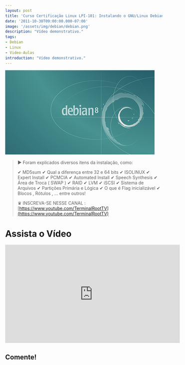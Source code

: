 ```yaml
---
layout: post
title: 'Curso Certificação Linux LPI-101: Instalando o GNU/Linux Debian'
date: '2011-10-30T09:00:00.000-07:00'
image: '/assets/img/debian/debian.png'
description: "Vídeo demonstrativo."
tags:
- Debian
- Linux
- Video-Aulas
introduction: "Vídeo demonstrativo."
---
```


![Como instalar o GNU/Linux Debian 8 Jessie](/assets/img/debian/debian.png "Como instalar o GNU/Linux Debian 8 Jessie")

> ▶ Foram explicados diversos itens da instalação, como:
> 
> ✔ MD5sum
> ✔ Qual a diferença entre 32 e 64 bits
> ✔ ISOLINUX
> ✔ Expert Install
> ✔ PCMCIA
> ✔ Automated Install
> ✔ Speech Synthesis
> ✔ Área de Troca ( SWAP )
> ✔ RAID
> ✔ LVM
> ✔ iSCSI
> ✔ Sistema de Arquivos
> ✔ Partições Primária e Lógica
> ✔ O que é Flag inicializável
> ✔ Blocos , Rótulos , ... entre outros!
> 
> ♛ INSCREVA-SE NESSE CANAL : [https://www.youtube.com/TerminalRootTV](https://www.youtube.com/TerminalRootTV)


# Assista o Vídeo

<iframe width="560" height="315" src="https://www.youtube.com/embed/mwS6HwQbxVA" frameborder="0" allowfullscreen></iframe>

## Comente!

